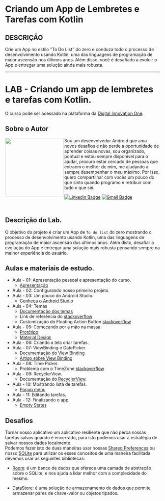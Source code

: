# Criando um App de Lembretes e Tarefas com Kotlin

## DESCRIÇÃO

Crie um App no estilo "To Do List" do zero e conduza todo o processo de desenvolvimento usando Kotlin, uma das linguagens de programação de maior ascensão nos últimos anos. Além disso, você é desafiado a evoluir o App e entregar uma solução ainda mais robusta.

--- 

# LAB - Criando um app de lembretes e tarefas com Kotlin.
O curso pode ser acessado na plataforma da [Digital Innovation One](https://digitalinnovation.one/).

## Sobre o Autor
<img align="left" width="190" height="190" margin-right="150px" src="https://drive.google.com/uc?export=view&id=1Kn8aRAQbLZx9BejvZD2eK8kLhp8j9i5m"> Sou um desenvolvedor Android que ama novos desafios e não perde a oportunidade de aprender coisas novas, sou organizado, pontual e estou sempre disponível para o ajudar, procuro estar cercado de pessoas que extraem o melhor de mim, me ajudando a sempre desempenhar o meu máximo. Por isso, quero compartilhar com vocês um pouco do que sinto quando programo e retribuir com tudo o que sei.

[![Linkedin Badge](https://img.shields.io/badge/-Ezequiel_Messore-blue?style=flat-square&logo=Linkedin&logoColor=white&link=https://www.linkedin.com/in/ezequielmessore/)](https://www.linkedin.com/in/ezequielmessore/)  [![Gmail Badge](https://img.shields.io/badge/-ezequielmessore@gmail.com-c14438?style=flat-square&logo=Gmail&logoColor=white&link=mailto:ezequielmessore@gmail.com)](mailto:ezequielmessore@gmail.com)

## <br />Descrição do Lab.
O objetivo do projeto é criar um App de `To do list` do zero mostrando o processo de desenvolvimento usando Kotlin, uma das linguagens de programação de maior ascensão dos últimos anos. Além disto, desafiar a evolução do App e entregar uma solução mais robusta pensando sempre na melhor experiência do usuário.

## Aulas e materiais de estudo.
- Aula - 01: Apresentação pessoal e apresentação do curso.
  - [Apresentação](https://drive.google.com/file/d/1KhneglCpya7VgAsczDsa7zXmpWkyo0XZ/view?usp=sharing)
- Aula - 02: Configurando nosso primeiro projeto.
- Aula - 03: Um pouco do Android Studio.
  - [Conheça o Android Studio](https://developer.android.com/studio/intro)
- Aula - 04: Temas
  - [Documentação dos temas](https://developer.android.com/guide/topics/ui/look-and-feel/themes?hl=pt-br)
  - Link de referência do [stackoverflow](https://stackoverflow.com/questions/22192291/how-to-change-the-status-bar-color-in-android/24997241#24997241)
  - Customização do Floating Action Button [stackoverflow](https://stackoverflow.com/questions/30969455/android-changing-floating-action-button-color/56158913#56158913)
- Aula - 05:  Começando por a mão na massa.
  - [Protótipo](https://xd.adobe.com/view/77c56d1f-232d-41e9-a220-371d51991646-2296/)
  - [Material Design](https://material.io/design)
- Aula - 06: Criando a tela criar tarefas.
- Aula - 07: ViewBinding e DatePicker.
  - [Documentação do View Binding](https://developer.android.com/topic/libraries/view-binding)
  - [Artigo sobre View Binding](https://medium.com/androiddevelopers/use-view-binding-to-replace-findviewbyid-c83942471fc)
- Aula - 08: Time Picker.
  - Problema com o TimeZone [stackoverflow](https://stackoverflow.com/a/60979837)
- Aula - 09: RecyclerView.
  - Documentação do [RecyclerView](https://developer.android.com/guide/topics/ui/layout/recyclerview?hl=pt-br).
- Aula - 10: Mostrando lista de tarefas.
  - [Popup menu](https://material.io/components/menus#usage)
- Aula - 11: Editando tarefas.
- Aula - 12: Finalizando o app.
   - [Empty States](https://material.io/design/communication/empty-states.html#content)


## Desafios
Tornar nosso aplicativo um aplicativo resiliente que não perca nossas tarefas salvas quando é encerrado, para isto podemos usar a estratégia de salvar nossos dados localmente.  
Podemos fazer isto de duas maneiras usar nossas [Shared Preferences](https://developer.android.com/training/data-storage/shared-preferences?hl=pt-br) ou nosso [SQLite](https://developer.android.com/training/data-storage/sqlite) para utilizar os esses conceitos de uma maneira facilitada devemos usar as seguintes bibliotecas:

 - [Room](https://developer.android.com/training/data-storage/room): é um banco de dados que oferece uma camada de abstração sobre o SQLite, e nos ajuda a lidar melhor com a complexidade do mesmo.

 - [DataStore](https://developer.android.com/topic/libraries/architecture/datastore?hl=pt-br): é uma solução de armazenamento de dados que permite armazenar pares de chave-valor ou objetos tipados.